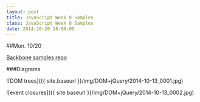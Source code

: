 ```yaml
---
layout: post
title: JavaScript Week 8 Samples
class: JavaScript Week 8 Samples
date: 2014-10-20 18:00:00
---
```


##Mon. 10/20

[Backbone samples repo](http://github.com/portlandcodeschool/jse-fall14-samples/tree/master/backbone-client-only/Oct20)


###Diagrams

![DOM trees]({{ site.baseurl }}/img/DOM+jQuery/2014-10-13_0001.jpg)

![event closures]({{ site.baseurl }}/img/DOM+jQuery/2014-10-13_0002.jpg)

